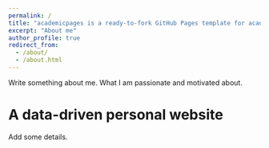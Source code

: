```yaml
---
permalink: /
title: "academicpages is a ready-to-fork GitHub Pages template for academic personal websites"
excerpt: "About me"
author_profile: true
redirect_from: 
  - /about/
  - /about.html
---
```


Write something about me. What I am passionate and motivated about.

A data-driven personal website
======
Add some details.
